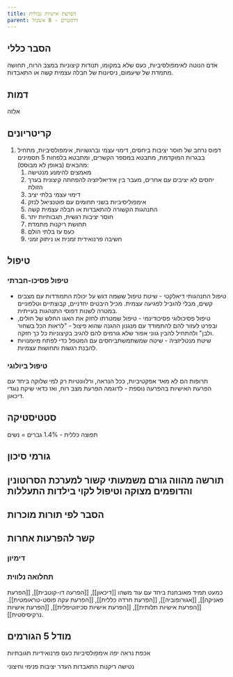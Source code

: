 ```yaml
---
title: הפרעת אישיות גבולית
parent: אשכול B - דרמטיים
---
```


## הסבר כללי 
אדם הנוטה לאימפולסיביות, כעס שלא במקומו, תנודות קיצוניות במצב הרוח, תחושה מתמדת של שיעמום, ניסיונות של חבלה עצמית קשה או התאבדות.
## דמות
אלזה
## קריטריונים
1. דפוס נרחב של חוסר יציבות ביחסים, דימוי עצמי וברגשויות, אימפולסיביות, מתחיל בבגרות המוקדמת, מתבטא במספר הקשרים, ומתבטא בלפחות 5 תסמינים מהבאים (באופן לא מבוסס):
	1. מאמצים להימנע מנטישה
	2. יחסים לא יציבים עם אחרים, מעבר בין אידיאליזציה להפחתה קיצונית בערך הזולת
	3.  דימוי עצמי בלתי יציב
	4. אימפוליסיביות בשני תחומים עם פוטנציאל לנזק
	5. התנהגות הקשורה להתאבדות או חבלה עצמית קשה
	6. חוסר יציבות רגשית, תגבותיות יתר
	7. תחושת ריקנות מתמדת
	8. כעס עז בלתי הולם
	9. חשיבה פרנואידית זמנית או ניתוק זמני
## טיפול
### טיפול פסיכו-חברתי
- טיפול התנהגותי דיאלקטי - שיטת טיפול ששמה דגש על יכולת התמודדות עם מצבים קשים, מבלי להוביל לפגיעה עצמית. מכיל היבטים יחדניים, קבוצתיים וטלפוניים במטרה לשנות דפוסי התנהגות בעייתית.
- טיפול פסיכולוגי פסיכודינמי - טיפול שמטרתו לחזק את האגו החלש של חולים, ובפרט לעזור להם להתמודד עם מנגנון ההגנה שהוא פיצול - "לראות הכל בשחור ולבן" ולהתחיל להבין גווני אפור שלא גורמים להם להגיב בקיצוניות כל כך חזקה.
- שיטת מנטליזציה - שיטה שמשתמשתביחסים עם המטפל כדי לפתח מיומנויות להבנת רגשות ותחושות עצמיות.
### טיפול ביולוגי
תרופות הם לא מאד אפקטיביות, ככל הנראה, ורלוונטיות רק למי שלוקה ביחד עם הפרעת האישיות בהפרעה נוספת - לדוגמה הפרעת מצב רוח, ואז כדאי שיקח נוגדי דיכאון.
## סטטיסטיקה
תפוצה כללית - 1.4%
גברים = נשים
## גורמי סיכון
תורשה מהווה גורם משמעותי
קשור למערכת הסרוטונין והדופמים
מצוקה וטיפול לקוי בילדות
התעללות
- 
## הסבר לפי תורות מוכרות

## קשר להפרעות אחרות

### דימיון

### תחלואה נלווית
כמעט תמיד מאובחנת ביחד עם עוד משהו
[[דיכאון]], [[הפרעה דו-קוטבית]], [[הפרעת פאניקה]], [[אגורופוביה]], [[הפרעת חרדה כללית]], [[הפרעת עקה פוסט-טראומטית]].
[[הפרעת אישיות תלותית]], [[הפרעת אישיות סכיזוטיפלית]], [[הפרעת אישיות נרקיסיסטית]].

## מודל 5 הגורמים
אכפת נראה יפה
אימפולסיביות
כעס
פרנואידיות
תגובתיות

נטישה
ריקנות
התאבדות
העדר יציבות
פנימי
וחיצוני



<script src="https://utteranc.es/client.js"
        repo="AdiShamir/AdiShamir.github.io"
        issue-term="pathname"
        label="comment"
        theme="github-dark"
        crossorigin="anonymous"
        async>
</script>
